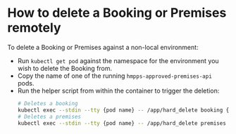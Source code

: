 # How to delete a Booking or Premises remotely

To delete a Booking or Premises against a non-local environment:

- Run `kubectl get pod` against the namespace for the environment you wish to delete the Booking from.
- Copy the name of one of the running `hmpps-approved-premises-api` pods.
- Run the helper script from within the container to trigger the deletion:
  ```sh
  # Deletes a booking
  kubectl exec --stdin --tty {pod name} -- /app/hard_delete booking {booking id}
  # Deletes a premises
  kubectl exec --stdin --tty {pod name} -- /app/hard_delete premises {premises id}
  ```
